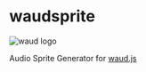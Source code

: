 # waudsprite
![waud logo](https://raw.githubusercontent.com/adireddy/waud/master/logo.png)

Audio Sprite Generator for [waud.js](https://github.com/adireddy/waud)

